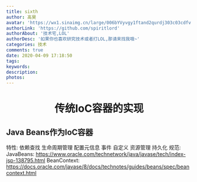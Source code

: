 ```yaml
---
title: sixth
author: 高昊
avatar: 'https://wx1.sinaimg.cn/large/006bYVyvgy1ftand2qurdj303c03cdfv.jpg'
authorLink: 'https://github.com/spiritlord'
authorAbout: '技术宅,LOL'
authorDesc: '如果你也喜欢研究技术或者打LOL,那请来找我哦~'
categories: 技术
comments: true
date: 2020-04-09 17:18:50
tags:
keywords:
description:
photos:
---
```

# <center>**传统IoC容器的实现**</center>

## Java Beans作为IoC容器
特性:
	依赖查找
	生命周期管理
	配置元信息
	事件
	自定义
	资源管理
	持久化
规范:
	JavaBeans: https://www.oracle.com/technetwork/java/javase/tech/index-jsp-138795.html
	BeanContext: https://docs.oracle.com/javase/8/docs/technotes/guides/beans/spec/beancontext.html